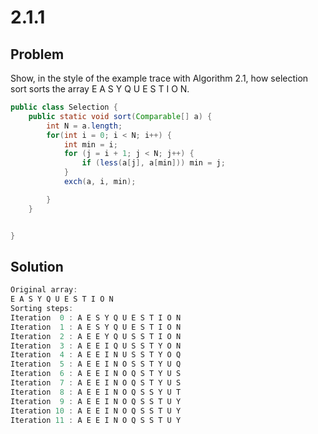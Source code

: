 # 2.1.1

## Problem

Show, in the style of the example trace with Algorithm 2.1, how selection sort sorts the array E A S Y Q U E S T I O N.

```java
public class Selection {
    public static void sort(Comparable[] a) {
        int N = a.length;
        for(int i = 0; i < N; i++) {
            int min = i;
            for (j = i + 1; j < N; j++) {
                if (less(a[j], a[min])) min = j;
            }
            exch(a, i, min);

        }
    }


}
```

## Solution

```java
Original array:
E A S Y Q U E S T I O N
Sorting steps:
Iteration  0 : A E S Y Q U E S T I O N
Iteration  1 : A E S Y Q U E S T I O N
Iteration  2 : A E E Y Q U S S T I O N
Iteration  3 : A E E I Q U S S T Y O N
Iteration  4 : A E E I N U S S T Y O Q
Iteration  5 : A E E I N O S S T Y U Q
Iteration  6 : A E E I N O Q S T Y U S
Iteration  7 : A E E I N O Q S T Y U S
Iteration  8 : A E E I N O Q S S Y U T
Iteration  9 : A E E I N O Q S S T U Y
Iteration 10 : A E E I N O Q S S T U Y
Iteration 11 : A E E I N O Q S S T U Y
```
